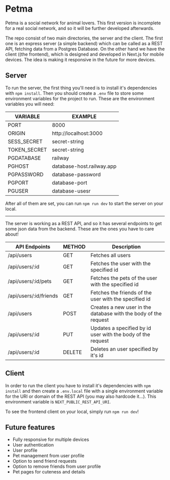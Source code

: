 # Petma
Petma is a social network for animal lovers. This first version is incomplete for a real social network, and so it will be further developed afterwards.

The repo consist of two main directories, the server and the client. The first one is an express server (a simple backend) which can be called as a REST API, fetching data from a Postgres Database. On the other hand we have the client ((the frontend), which is designed and developed in Next.js for mobile devices. The idea is making it responsive in the future for more devices.

## Server

To run the server, the first thing you'll need is to install it's dependencies with `npm install`. Then you should create a `.env` file to store some environment variables for the project to run. These are the environment variables you will need:

| VARIABLE                                 | EXAMPLE                   |   
|------------------------------------------|---------------------------|
| PORT                                     | 8000                      |
| ORIGIN                                   | http://localhost:3000     |
| SESS_SECRET                              | secret-string             |
| TOKEN_SECRET                             | secret-string             |
| PGDATABASE                               | railway                   |
| PGHOST                                   | database-host.railway.app |
| PGPASSWORD                               | database-password         |
| PGPORT                                   | database-port             |
| PGUSER                                   | database-usesr            |

After all of them are set, you can run `npm run dev` to start the server on your local.

---

The server is working as a REST API, and so it has several endpoints to get some json data from the backend. These are the ones you have to care about!

| API Endpoints          | METHOD | Description                                                     |
|------------------------|--------|-----------------------------------------------------------------|
| /api/users             | GET    | Fetches all users                                               |
| /api/users/:id         | GET    | Fetches the user with the specified id                          |
| /api/users/:id/pets    | GET    | Fetches the pets of the user with the specified id              |
| /api/users/:id/friends | GET    | Fetches the friends of the user with the specified id           |
| /api/users             | POST   | Creates a new user in the database with the body of the request |
| /api/users/:id         | PUT    | Updates a specified by id user with the body of the request     |
| /api/users/:id         | DELETE | Deletes an user specified by it's id                            |

## Client

In order to run the client you have to install it's dependencies with `npm install` and then create a `.env.local` file with a single environment variable for the URI or domain of the REST API (you may also hardcode it...). This environment variable is `NEXT_PUBLIC_REST_API_URI`.

To see the frontend client on your local, simply run `npm run dev`!

## Future features

 - Fully responsive for multiple devices
 - User authentication
 - User profile
 - Pet management from user profile
 - Option to send friend requests
 - Option to remove friends from user profile
 - Pet pages for cuteness and details
